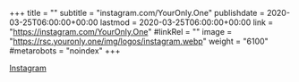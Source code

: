 +++
title = ""
subtitle = "instagram.com/YourOnly.One"
publishdate = 2020-03-25T06:00:00+00:00
lastmod = 2020-03-25T06:00:00+00:00
link = "https://instagram.com/YourOnly.One"
#linkRel = ""
image = "https://rsc.youronly.one/img/logos/instagram.webp"
weight = "6100"
#metarobots = "noindex"
+++

[Instagram](https://instagram.com/YourOnly.One "Instagram")
